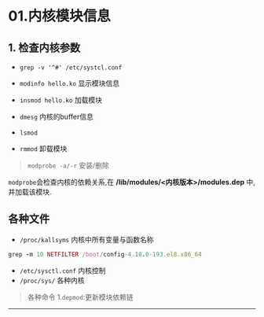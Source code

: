 # 01.内核模块信息

## 1. 检查内核参数

- `grep -v '^#' /etc/systcl.conf`


- `modinfo hello.ko` 显示模块信息
- `insmod hello.ko` 加载模块
- `dmesg` 内核的buffer信息
- `lsmod`
- `rmmod` 卸载模块

> `modprobe -a/-r` 安装/删除

`modprobe`会检查内核的依赖关系,在 **/lib/modules/<内核版本>/modules.dep** 中, 并加载该模块.

## 各种文件

- `/proc/kallsyms` 内核中所有变量与函数名称

```ruby
grep -m 10 NETFILTER /boot/config-4.18.0-193.el8.x86_64
```

- `/etc/sysctl.conf` 内核控制
- `/proc/sys/` 各种内核

> 各种命令
> 1.`depmod`:更新模块依赖链

---